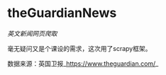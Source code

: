 # theGuardianNews 
_英文新闻网页爬取_ 

毫无疑问又是个课设的需求，这次用了scrapy框架。

数据来源：英国卫报_https://www.theguardian.com/_

